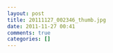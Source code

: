 ```yaml
---
layout: post
title: 20111127_002346_thumb.jpg
date: 2011-11-27 00:41
comments: true
categories: []
---
```


